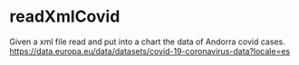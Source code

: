 # readXmlCovid
Given a xml file read and put into a chart the data of Andorra covid cases.
https://data.europa.eu/data/datasets/covid-19-coronavirus-data?locale=es
